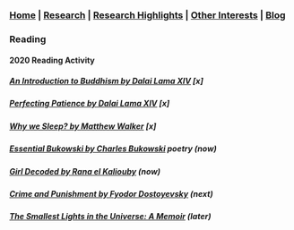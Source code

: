 ### [Home](README.md) | [Research](research_projects.md) | [Research Highlights](/research.md) | [Other Interests](other_interests.md) | [Blog](blog.md) 

### Reading 

#### 2020 Reading Activity

##### [An Introduction to Buddhism by Dalai Lama XIV](https://www.goodreads.com/book/show/36803955-an-introduction-to-buddhism)  [x]

##### [Perfecting Patience by Dalai Lama XIV](https://www.goodreads.com/book/show/39279810-perfecting-patience?ac=1&from_search=true&qid=dPOsLNbv8e&rank=2)  [x]

##### [Why we Sleep? by Matthew Walker](https://www.goodreads.com/book/show/34466963-why-we-sleep)  [x]

##### [Essential Bukowski by Charles Bukowski](https://www.goodreads.com/book/show/29100335-essential-bukowski?ac=1&from_search=true&qid=YicEvYv793&rank=1) *poetry* (now) 

##### [Girl Decoded by Rana el Kaliouby](https://www.goodreads.com/book/show/52701044-girl-decoded?ac=1&from_search=true&qid=njCJRFfepV&rank=1) (now)

##### [Crime and Punishment by Fyodor Dostoyevsky](https://www.goodreads.com/book/show/7144.Crime_and_Punishment?ac=1&from_search=true&qid=SYYlhHu7PV&rank=1) (next)

##### [The Smallest Lights in the Universe: A Memoir](https://www.goodreads.com/book/show/43982439-the-smallest-lights-in-the-universe) (later)


